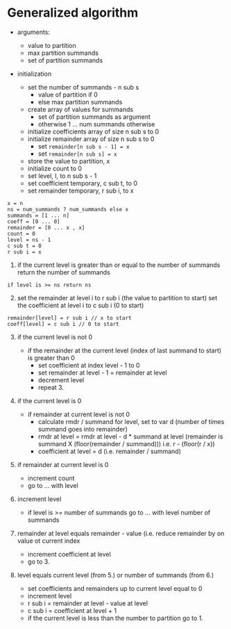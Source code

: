 # Generalized algorithm
- arguments:
    - value to partition
    - max partition summands
    - set of partition summands

- initialization
    - set the number of summands - n sub s
        - value of partition if 0
        - else max partition summands
    - create array of values for summands
        - set of partition summands as argument
        - otherwise 1 ... num summands otherwise
    - initialize coefficients array of size n sub s to 0
    - initialize remainder array of size n sub s to 0
        - set `remainder[n sub s - 1] = x`
        - set `remainder[n sub s] = x`
    - store the value to partition, x
    - initialize count to 0
    - set level, l, to n sub s - 1
    - set coefficient temporary, c sub t, to 0
    - set remainder temporary, r sub i, to x

```
x = n
ns = num_summands ? num_summands else x
summands = [1 ... n]
coeff = [0 ... 0]
remainder = [0 ... x , x]
count = 0
level = ns - 1
c sub t = 0
r sub i = x
```

1. if the current level is greater than or equal to the number of summands
   return the number of summands
```
if level is >= ns return ns
```
2. set the remainder at level i to r sub i (the value to partition to start)
   set the coefficient at level i to c sub i (0 to start)
```
remainder[level] = r sub i // x to start
coeff[level] = c sub i // 0 to start
```
3. if the current level is not 0
    - if the remainder at the current level (index of last summand to start) is
      greater than 0
        - set coefficient at index level - 1 to 0
        - set remainder at level - 1 = remainder at level
        - decrement level
        - repeat 3.
4. if the current level is 0
    - if remainder at current level is not 0
        - calculate rmdr / summand for level, set to var d (number of times summand goes into remainder)
        - rmdr at level = rmdr at level - d * summand at level (remainder is summand X (floor(remainder / summand))) i.e. r - (floor(r / x))
        - coefficient at level = d (i.e. remainder / summand)
5. if remainder at current level is 0
    - increment count
    - go to ... with level

6. increment level
    - if level is >= number of summands go to ... with level number of summands
7. remainder at level equals remainder - value (i.e. reduce remainder by on value ot current index
    - increment coefficient at level
    - go to 3.

8. level equals current level (from 5.) or number of summands (from 6.)
    - set coefficients and remainders up to current level equal to 0
    - increment level
    - r sub i = remainder at level - value at level
    - c sub i  = coefficient at level + 1
    - if the current level is less than the number to partition go to 1.
